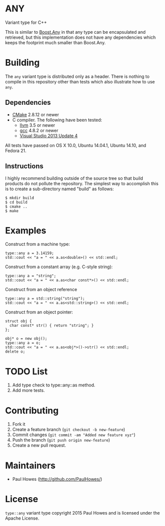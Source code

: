 # ANY

Variant type for C++

This is similar to [Boost.Any](http://www.boost.org/doc/libs/release/doc/html/any.html) in that any
type can be encapsulated and retrieved, but this implementation does not have any dependencies which
keeps the footprint much smaller than Boost.Any.

# Building

The `any` variant type is distributed only as a header. There is nothing to compile in this
repository other than tests which also illustrate how to use `any`.

## Dependencies

* [CMake](http://www.cmake.org) 2.8.12 or newer
* C compiler. The following have been tested:
  * [llvm](http://llvm.org) 3.5 or newer
  * [gcc](http://gcc.gnu.org) 4.8.2 or newer
  * [Visual Studio 2013 Update 4](http://www.visualstudio.com)

All tests have passed on OS X 10.0, Ubuntu 14.04.1, Ubuntu 14.10, and Fedora 21.

## Instructions

I highly recommend building outside of the source tree so that build products do not pollute the
repository. The simplest way to accomplish this is to create a sub-directory named "build" as
follows:

    $ mkdir build
    $ cd build
    $ cmake ..
    $ make

# Examples

Construct from a machine type:

    type::any a = 3.14159;
    std::cout << "a = " << a.as<double>() << std::endl;

Construct from a constant array (e.g. C-style string):

    type::any a = "string";
    std::cout << "a = " << a.as<char const*>() << std::endl;

Construct from an object reference

    type::any a = std::string("string");
    std::cout << "a = " << a.as<std::string>() << std::endl;

Construct from an object pointer:

    struct obj {
      char const* str() { return "string"; }
    };

    obj* o = new obj();
    type::any a = o;
    std::cout << "a = " << a.as<obj*>()->str() << std::endl;
    delete o;

# TODO List

1. Add type check to type::any::as method.
2. Add more tests.

# Contributing

1.  Fork it
2.  Create a feature branch (`git checkout -b new-feature`)
3.  Commit changes (`git commit -am "Added new feature xyz"`)
4.  Push the branch (`git push origin new-feature`)
5.  Create a new pull request.

# Maintainers

* Paul Howes (http://github.com/PaulHowes/)

# License

`type::any` variant type copyright 2015 Paul Howes and is licensed under the Apache License.

